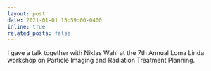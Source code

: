 ```yaml
---
layout: post
date: 2021-01-01 15:59:00-0400
inline: true
related_posts: false
---
```


I gave a talk together with Niklas Wahl at the 7th Annual Loma Linda workshop on Particle Imaging and Radiation Treatment Planning.
